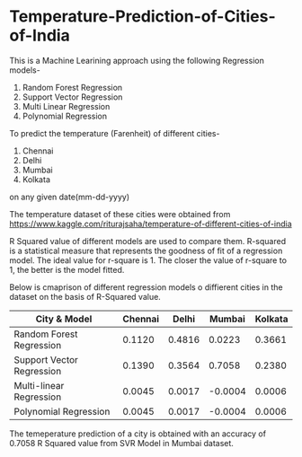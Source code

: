 # Temperature-Prediction-of-Cities-of-India

This is a Machine Learining approach using the following Regression models-
1) Random Forest Regression
2) Support Vector Regression
3) Multi Linear Regression
4) Polynomial Regression

To predict the temperature (Farenheit) of different cities-
1) Chennai
2) Delhi
3) Mumbai
4) Kolkata

on any given date(mm-dd-yyyy)

The temperature dataset of these cities were obtained from https://www.kaggle.com/riturajsaha/temperature-of-different-cities-of-india

R Squared value of different models are used to compare them. R-squared is a statistical measure that represents the goodness of fit of a regression model. The ideal value for r-square is 1. The closer the value of r-square to 1, the better is the model fitted.

Below is cmaprison of different regression models o diffierent cities in the dataset on the basis of R-Squared value.

| City & Model | Chennai | Delhi | Mumbai | Kolkata |
| ------------- | ------------- | ------------- | ------------- | ------------- |
| Random Forest Regression  | 0.1120  | 0.4816  | 0.0223  | 0.3661  |
| Support Vector Regression  | 0.1390  | 0.3564  | 0.7058  | 0.2380  |
| Multi-linear Regression | 0.0045  | 0.0017  | -0.0004  | 0.0006  |
| Polynomial Regression  | 0.0045  | 0.0017  | -0.0004  | 0.0006  |

The temeperature prediction of a city is obtained with an accuracy of 0.7058 R Squared value from SVR Model in Mumbai dataset.

